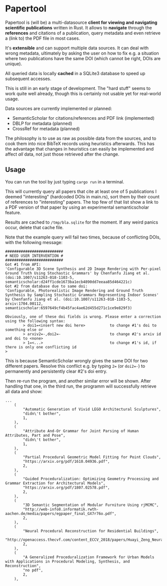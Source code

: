 Papertool
=========

Papertool is (will be) a multi-datasource **client for viewing and navigating
scientific publications** written in Rust. It allows to **navigate** through
the **references** and citations of a publication, query metadata and even
retrieve a (link to) the PDF file in most cases.

It's **extensible** and can support multiple data sources. It can deal with
wrong metadata, ultimately by asking the user on how to fix e.g. a situation
where two publications have the same DOI (which cannot be right, DOIs are
unique).

All queried data is locally **cached** in a SQLite3 database to speed up
subsequent accesses.

This is still in an early stage of development. The "hard stuff" seems to work
quite well already, though this is certainly not usable yet for real-world
usage.

Data sources are currently implemented or planned:

  - SemanticScholar for citations/references and PDF link (implemented)
  - DBLP for metadata (planned)
  - CrossRef for metadata (planned)

The philosophy is to use as raw as possible data from the sources, and to
cook them into nice BibTeX records using heuristics afterwards. This has the
advantage that changes in heuristics can easily be implemented and affect
*all* data, not just those retrieved after the change.

Usage
-----

You can run the tool by just typing `cargo run` in a terminal.

This will currently query all papers that cite at least one of 5 publications I
deemed "interesting" (hardcoded DOIs in main.rs), sort them by their count of
references to "interesting" papers. The top few of that list show a link to a
PDF version of that paper by using an experimental semanticscholar feature.

Results are cached to `/tmp/bla.sqlite` for the moment. If any weird panics
occur, delete that cache file.

Note that the example query will fail two times, because of conflicting DOIs, with
the following message:

```
##########################
# NEED USER INTERVENTION #
##########################
Got #1 from API:
'Configurable 3D Scene Synthesis and 2D Image Rendering with Per-pixel Ground Truth Using Stochastic Grammars' by Chenfanfu Jiang et al. (doi:10.1007/s11263-018-1103-5, semanticscholar:d24ff1cde1673ba1ecb4890dd7eeaa85d464221c)
Got #2 from database due to same doi:
'Configurable, Photorealistic Image Rendering and Ground Truth Synthesis by Sampling Stochastic Grammars Representing Indoor Scenes' by Chenfanfu Jiang et al. (doi:10.1007/s11263-018-1103-5, arxiv:1704.00112, semanticscholar:6597649cf4b45fac4ae62d455d271c1ce9e829f3)

Obviously, one of these doi fields is wrong. Please enter a correction using the following syntax:
        > doi1=<insert new doi here>           to change #1's doi to something else or
        > arxiv2=-,doi2=-                      to change #2's arxiv id and doi to <none>
        > 1=<...>                              to change #1's id, if there is only one conflicting id
> 
```

This is because SemanticScholar wrongly gives the same DOI for two different
papers. Resolve this conflict e.g. by typing `2=` (or `doi2=-`) to permanently
and persistently clear #2's doi entry.

Then re-run the program, and another similar error will be shown. After
handling that one, in the third run, the programm will successfully retrieve
all data and show:

```
...
    (
        "Automatic Generation of Vivid LEGO Architectural Sculptures",
        "didn\'t bother",
        1,
    ),
    (
        "Attribute And-Or Grammar for Joint Parsing of Human Attributes, Part and Pose",
        "didn\'t bother",
        1,
    ),
    (
        "Partial Procedural Geometric Model Fitting for Point Clouds",
        "https://arxiv.org/pdf/1610.04936.pdf",
        2,
    ),
    (
        "Guided Proceduralization: Optimizing Geometry Processing and Grammar Extraction for Architectural Models",
        "https://arxiv.org/pdf/1807.02578.pdf",
        2,
    ),
    (
        "3D Semantic Segmentation of Modular Furniture Using rjMCMC",
        "http://web-info8.informatik.rwth-aachen.de/media/papers/egpaper_final_GX7r76o.pdf",
        2,
    ),
    (
        "Neural Procedural Reconstruction for Residential Buildings",
        "http://openaccess.thecvf.com/content_ECCV_2018/papers/Huayi_Zeng_Neural_Procedural_Reconstruction_ECCV_2018_paper.pdf",
        2,
    ),
    (
        "A Generalized Proceduralization Framework for Urban Models with Applications in Procedural Modeling, Synthesis, and Reconstruction",
        "no pdf",
        2,
    ),
```
